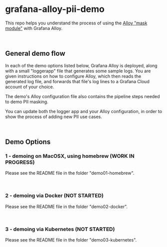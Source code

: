 # grafana-alloy-pii-demo
This repo helps you understand the process of using the [Alloy "mask module"](https://github.com/grafana/alloy-modules/blob/main/modules/kubernetes/annotations/logs/mask.alloy) with Grafana Alloy.

&nbsp;  
## General demo flow
In each of the demo options listed below, Grafana Alloy is deployed, along with a small "loggerapp" file 
that generates some sample logs. You are given instructions on how to configure Alloy, which then reads the 
generated log file, and forwards that file's log lines to a Grafana Cloud account of your choice.

The demo's Alloy configuration file also contains the pipeline steps needed to demo PII masking. 

You can update both the logger app and your Alloy configuration, in order to show the process of adding new
PII use cases.


&nbsp;  
## Demo Options

### 1 - demoing on MacOSX, using homebrew (WORK IN PROGRESS)
Please see the README file in the folder "demo01-homebrew".

&nbsp;  
### 2 - demoing via Docker (NOT STARTED)
Please see the README file in the folder "demo02-docker".

&nbsp;  
### 3 - demoing via Kubernetes (NOT STARTED)
Please see the README file in the folder "demo03-kubernetes".